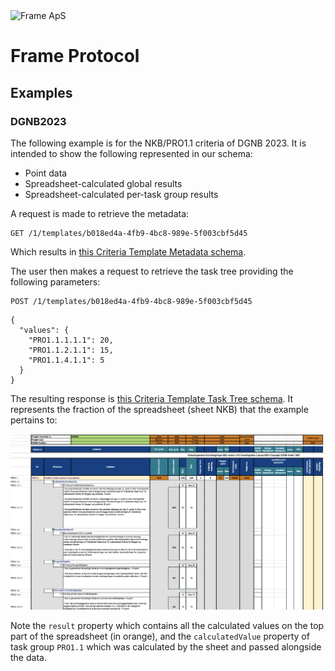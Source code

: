 <img alt="Frame ApS" src="https://openframe-public.s3.eu-west-1.amazonaws.com/assets/logo-text-google-admin.png" width="200" />

# Frame Protocol

## Examples
### DGNB2023
The following example is for the NKB/PRO1.1 criteria of DGNB 2023. It is intended to show the following represented
in our schema:
- Point data
- Spreadsheet-calculated global results
- Spreadsheet-calculated per-task group results

A request is made to retrieve the metadata:
```
GET /1/templates/b018ed4a-4fb9-4bc8-989e-5f003cbf5d45
```

Which results in [this Criteria Template Metadata schema](metadata.json).

The user then makes a request to retrieve the task tree providing the following parameters:

```
POST /1/templates/b018ed4a-4fb9-4bc8-989e-5f003cbf5d45
```
```json5
{
  "values": {
    "PRO1.1.1.1.1": 20,
    "PRO1.1.2.1.1": 15,
    "PRO1.1.4.1.1": 5
  }
}
```

The resulting response is [this Criteria Template Task Tree schema](task-tree.json). It represents
the fraction of the spreadsheet (sheet NKB) that the example pertains to:

![Fraction of the document the example pertains to](fraction-screenshot.png)

Note the `result` property which contains all the calculated values on the top part of the spreadsheet
(in orange), and the `calculatedValue` property of task group `PRO1.1` which was calculated by the sheet
and passed alongside the data.
